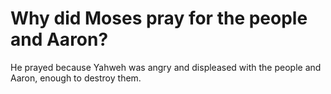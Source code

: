 # Why did Moses pray for the people and Aaron?

He prayed because Yahweh was angry and displeased with the people and Aaron, enough to destroy them.
